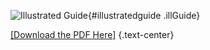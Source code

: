 ![Illustrated Guide](NamingGraphic9062.jpg "Illustrated Guide"){#illustratedguide .illGuide}

[[Download the PDF Here]](NamingGraphic9062.pdf)
{.text-center}